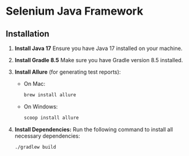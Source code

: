 # Selenium Java Framework

## Installation

1. **Install Java 17**
   Ensure you have Java 17 installed on your machine.

2. **Install Gradle 8.5**
   Make sure you have Gradle version 8.5 installed.

3. **Install Allure** (for generating test reports):
    - On Mac:
      ```bash
      brew install allure
      ```
    - On Windows:
      ```bash
      scoop install allure
      ```

4. **Install Dependencies:**
   Run the following command to install all necessary dependencies:
   ```bash
   ./gradlew build